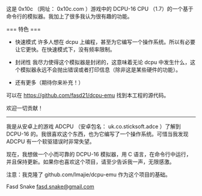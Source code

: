 这是 0x10c （网址： 0x10c.com ）游戏中的 DCPU-16 CPU （1.7）的一个基于命令行的模拟器。我加上了很多我认为很有趣的功能。

=== 特色 ===

* 快速模式
许多人想在 dcpu 上编程，甚至为它编写一个操作系统。所以有必要让它更快。在快速模式下，没有频率限制。

* 封闭性
我尽力使得这个模拟器是封闭的，这意味着无论 dcpu 中发生什么，这个模拟器永远不会抛出错误或者打印信息（除非这是某些硬件的功能）。

* 还有更多（期待你来补充！）

可以在 https://github.com/fasd21/dcpu-emu 找到本工程的源代码。

欢迎一切贡献！

--------------------------------------

我是从安卓上的游戏 ADCPU （安卓包名： uk.co.sticksoft.adce ）了解到 DCPU-16 的。我很喜欢这个东西，也为它编写了一个操作系统。可惜当我发现 ADCPU 有一个软驱错误时非常失望。

现在，我想做一个小而可靠的 DCPU-16 模拟器，用 C 语言，在命令行中运行，并且保持更新。如果你也喜欢这个项目，请至少告诉我一声，无限感激。

注意：我克隆了 github.com/Imajie/dcpu-emu 作为这个项目的基础。

Fasd Snake <fasd.snake@gmail.com>

